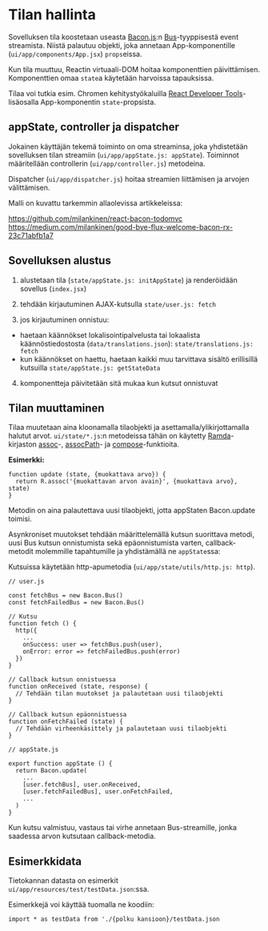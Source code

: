 # Tilan hallinta

Sovelluksen tila koostetaan useasta [Bacon.js](https://baconjs.github.io/):n 
[Bus](https://baconjs.github.io/api.html#new-bacon-bus)-tyyppisestä 
event streamista. Niistä palautuu objekti, joka annetaan App-komponentille 
(`ui/app/components/App.jsx`) `props`eissa. 

Kun tila muuttuu, Reactin virtuaali-DOM hoitaa 
komponenttien päivittämisen. Komponenttien omaa `state`a käytetään harvoissa tapauksissa.

Tilaa voi tutkia esim. Chromen kehitystyökaluilla 
[React Developer Tools](https://github.com/facebook/react-devtools)-lisäosalla 
App-komponentin `state`-propsista. 

## appState, controller ja dispatcher

Jokainen käyttäjän tekemä toiminto on oma streaminsa, joka yhdistetään sovelluksen tilan 
streamiin (`ui/app/appState.js: appState`). Toiminnot määritellään controllerin 
(`ui/app/controller.js`) metodeina.

Dispatcher (`ui/app/dispatcher.js`) hoitaa streamien liittämisen ja arvojen 
välittämisen.

Malli on kuvattu tarkemmin allaolevissa artikkeleissa:

https://github.com/milankinen/react-bacon-todomvc
https://medium.com/milankinen/good-bye-flux-welcome-bacon-rx-23c71abfb1a7

## Sovelluksen alustus

1. alustetaan tila (`state/appState.js: initAppState`) ja 
renderöidään sovellus (`index.jsx`)

2. tehdään kirjautuminen AJAX-kutsulla `state/user.js: fetch`

3. jos kirjautuminen onnistuu:
- haetaan käännökset lokalisointipalvelusta 
tai lokaalista käännöstiedostosta (`data/translations.json`):
`state/translations.js: fetch`
- kun käännökset on haettu, haetaan kaikki muu tarvittava sisältö erillisillä kutsuilla
`state/appState.js: getStateData`

4. komponentteja päivitetään sitä mukaa kun kutsut onnistuvat

## Tilan muuttaminen

Tilaa muutetaan aina kloonamalla tilaobjekti ja asettamalla/ylikirjottamalla halutut
arvot. `ui/state/*.js`:n metodeissa tähän on käytetty 
[Ramda](https://github.com/ramda/ramda)-kirjaston 
[assoc](http://ramdajs.com/docs/#assoc)-, 
[assocPath](http://ramdajs.com/docs/#assocPath)- ja 
[compose](http://ramdajs.com/docs/#compose)-funktioita. 

**Esimerkki:**

```
function update (state, {muokattava arvo}) {
  return R.assoc('{muokattavan arvon avain}', {muokattava arvo}, state) 
}
```

Metodin on aina palautettava uusi tilaobjekti, jotta appStaten Bacon.update toimisi.

Asynkroniset muutokset tehdään määrittelemällä kutsun suorittava metodi, 
uusi Bus kutsun onnistumista sekä epäonnistumista varten, 
callback-metodit molemmille tapahtumille ja yhdistämällä ne `appState`ssa:

Kutsuissa käytetään http-apumetodia (`ui/app/state/utils/http.js: http`).

```
// user.js

const fetchBus = new Bacon.Bus()
const fetchFailedBus = new Bacon.Bus()

// Kutsu
function fetch () {
  http({
    ...
    onSuccess: user => fetchBus.push(user),
    onError: error => fetchFailedBus.push(error)
  })
}

// Callback kutsun onnistuessa
function onReceived (state, response) {
  // Tehdään tilan muutokset ja palautetaan uusi tilaobjekti
}

// Callback kutsun epäonnistuessa
function onFetchFailed (state) {
  // Tehdään virheenkäsittely ja palautetaan uusi tilaobjekti
}

// appState.js

export function appState () {
  return Bacon.update(
    ...
    [user.fetchBus], user.onReceived,
    [user.fetchFailedBus], user.onFetchFailed,
    ...
  )
}
```

Kun kutsu valmistuu, vastaus tai virhe annetaan Bus-streamille, jonka saadessa arvon
kutsutaan callback-metodia.

## Esimerkkidata

Tietokannan datasta on esimerkit `ui/app/resources/test/testData.json`:ssa.

Esimerkkejä voi käyttää tuomalla ne koodiin:

`import * as testData from './{polku kansioon}/testData.json`
